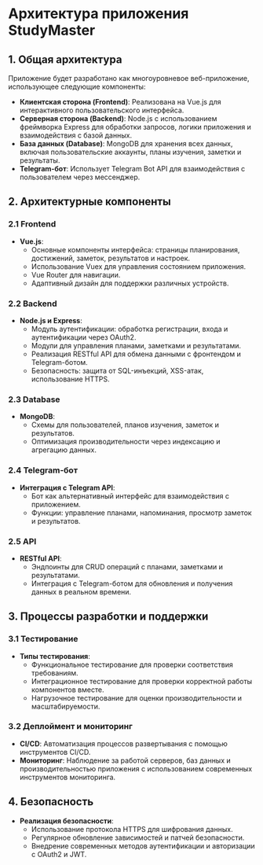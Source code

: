 # Архитектура приложения StudyMaster

## 1. Общая архитектура

Приложение будет разработано как многоуровневое веб-приложение, использующее следующие компоненты:

- **Клиентская сторона (Frontend)**: Реализована на Vue.js для интерактивного пользовательского интерфейса.
- **Серверная сторона (Backend)**: Node.js с использованием фреймворка Express для обработки запросов, логики приложения и взаимодействия с базой данных.
- **База данных (Database)**: MongoDB для хранения всех данных, включая пользовательские аккаунты, планы изучения, заметки и результаты.
- **Telegram-бот**: Использует Telegram Bot API для взаимодействия с пользователем через мессенджер.

## 2. Архитектурные компоненты

### 2.1 Frontend

- **Vue.js**:
  - Основные компоненты интерфейса: страницы планирования, достижений, заметок, результатов и настроек.
  - Использование Vuex для управления состоянием приложения.
  - Vue Router для навигации.
  - Адаптивный дизайн для поддержки различных устройств.

### 2.2 Backend

- **Node.js и Express**:
  - Модуль аутентификации: обработка регистрации, входа и аутентификации через OAuth2.
  - Модули для управления планами, заметками и результатами.
  - Реализация RESTful API для обмена данными с фронтендом и Telegram-ботом.
  - Безопасность: защита от SQL-инъекций, XSS-атак, использование HTTPS.

### 2.3 Database

- **MongoDB**:
  - Схемы для пользователей, планов изучения, заметок и результатов.
  - Оптимизация производительности через индексацию и агрегацию данных.

### 2.4 Telegram-бот

- **Интеграция с Telegram API**:
  - Бот как альтернативный интерфейс для взаимодействия с приложением.
  - Функции: управление планами, напоминания, просмотр заметок и результатов.

### 2.5 API

- **RESTful API**:
  - Эндпоинты для CRUD операций с планами, заметками и результатами.
  - Интеграция с Telegram-ботом для обновления и получения данных в реальном времени.

## 3. Процессы разработки и поддержки

### 3.1 Тестирование

- **Типы тестирования**:
  - Функциональное тестирование для проверки соответствия требованиям.
  - Интеграционное тестирование для проверки корректной работы компонентов вместе.
  - Нагрузочное тестирование для оценки производительности и масштабируемости.

### 3.2 Деплоймент и мониторинг

- **CI/CD**: Автоматизация процессов развертывания с помощью инструментов CI/CD.
- **Мониторинг**: Наблюдение за работой серверов, баз данных и производительностью приложения с использованием современных инструментов мониторинга.

## 4. Безопасность

- **Реализация безопасности**:
  - Использование протокола HTTPS для шифрования данных.
  - Регулярное обновление зависимостей и патчей безопасности.
  - Внедрение современных методов аутентификации и авторизации с OAuth2 и JWT.
